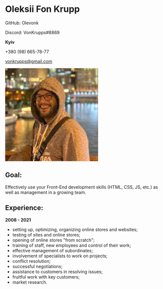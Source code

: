 # Oleksii Fon Krupp

GitHub: Olevonk

Discord: VonKrupps#8869

**Kyiv**

+380 (98) 665-78-77

vonkrupps@gmail.com

![Photo Oleksii Fon Krupp](./img/OleksiiFonKruppCV.JPG " Oleksii Fon Krupp ")

## Goal:

Effectively use your Front-End development skills
(HTML, CSS, JS, etc.) as well as management in a growing team.

## Experience:

**2008 - 2021**

- setting up, optimizing, organizing online stores and websites;
- testing of sites and online stores;
- opening of online stores "from scratch";
- training of staff, new employees and control of their work;
- effective management of subordinates;
- involvement of specialists to work on projects;
- conflict resolution;
- successful negotiations;
- assistance to customers in resolving issues;
- fruitful work with key customers;
- market research.

